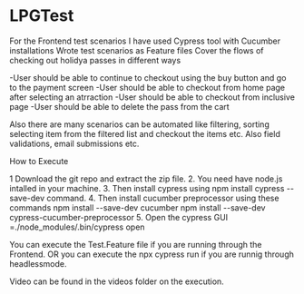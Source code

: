 # LPGTest

For the Frontend test scenarios I have used Cypress tool with Cucumber installations 
Wrote test scenarios as Feature files 
Cover the flows of checking out holidya passes in different ways

  -User should be able to continue to checkout using the buy button and go to the payment screen 
  -User should be able to checkout from home page  after selecting an atrraction
  -User should be able to checkout from inclusive page 
  -User should be able to delete the pass from the cart
  
  Also there are many scenarios can be automated like filtering, sorting selecting item from the filtered list and checkout the items etc.
  Also field validations, email submissions etc.

How to Execute 

1 Download the git repo and extract the zip file.
2. You need have node.js intalled in your machine.
3. Then install cypress using npm install cypress --save-dev command.
4. Then install cucumber preprocessor using these commands
npm install --save-dev cucumber
npm install --save-dev cypress-cucumber-preprocessor
5. Open the cypress GUI =./node_modules/.bin/cypress open   

You can execute the Test.Feature file if you are running through the Frontend.
OR you can execute the npx cypress run if you are runnig through headlessmode.

Video can be found in the videos folder on the execution.
